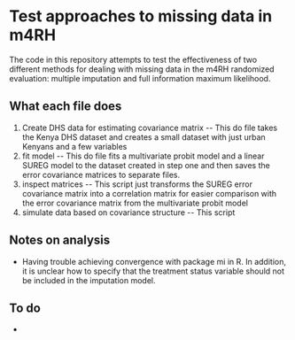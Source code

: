 # Test approaches to missing data in m4RH
The code in this repository attempts to test the effectiveness of two different methods for dealing with missing data in the m4RH randomized evaluation: multiple imputation and full information maximum likelihood.

## What each file does
1. Create DHS data for estimating covariance matrix -- This do file takes the Kenya DHS dataset and creates a small dataset with just urban Kenyans and a few variables
2. fit model -- This do file fits a multivariate probit model and a linear SUREG model to the dataset created in step one and then saves the error covariance matrices to separate files.
3. inspect matrices -- This script just transforms the SUREG error covariance matrix into a correlation matrix for easier comparison with the error covariance matrix from the multivariate probit model
4. simulate data based on covariance structure -- This script 


## Notes on analysis
- Having trouble achieving convergence with package mi in R.  In addition, it is unclear how to specify that the treatment status variable should not be included in the imputation model.

## To do
- 
